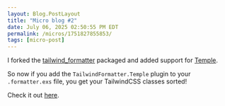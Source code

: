 ```yaml
---
layout: Blog.PostLayout
title: "Micro blog #2"
date: July 06, 2025 02:50:55 PM EDT
permalink: /micros/1751827855853/
tags: [micro-post]
---
```


I forked the [tailwind_formatter](https://hex.pm/packages/tailwind_formatter) packaged and added support for [Temple](https://github.com/mhanberg/temple).

So now if you add the `TailwindFormatter.Temple` plugin to your `.formatter.exs` file, you get your TailwindCSS classes sorted!

Check it out [here](https://github.com/mhanberg/tailwind_formatter).
